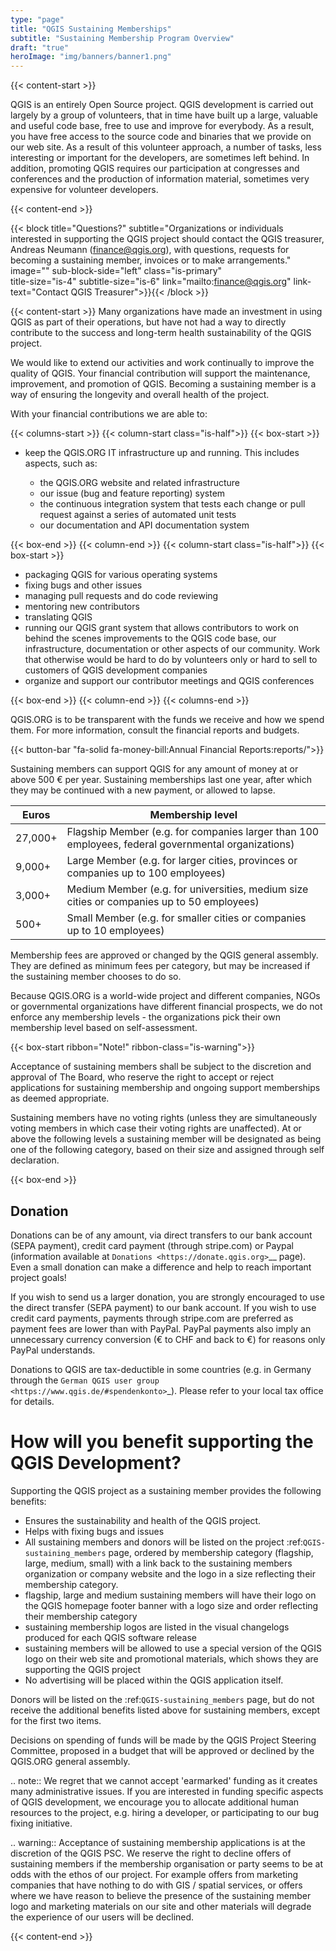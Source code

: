 ```yaml
---
type: "page"
title: "QGIS Sustaining Memberships"
subtitle: "Sustaining Membership Program Overview"
draft: "true"
heroImage: "img/banners/banner1.png"
---
```


{{< content-start >}}

QGIS is an entirely Open Source project. QGIS development is carried out
largely by a group of volunteers, that in time have built up a large, valuable
and useful code base, free to use and improve for everybody. As a result, you
have free access to the source code and binaries that we provide on our web
site. As a result of this volunteer approach, a number of tasks, less
interesting or important for the developers, are sometimes left behind. In
addition, promoting QGIS requires our participation at congresses and
conferences and the production of information material, sometimes very
expensive for volunteer developers.

{{< content-end >}}

{{< block
    title="Questions?"
    subtitle="Organizations or individuals interested in supporting the QGIS project should contact the QGIS treasurer, Andreas Neumann (finance@qgis.org), with questions, requests for becoming a sustaining member, invoices or to make arrangements."
    image=""
    sub-block-side="left"
    class="is-primary"    
    title-size="is-4"
    subtitle-size="is-6"
    link="mailto:finance@qgis.org"
    link-text="Contact QGIS Treasurer">}}{{< /block >}}


{{< content-start >}}
Many organizations have made an investment in using QGIS as part of
their operations, but have not had a way to directly contribute to the success
and long-term health sustainability of the QGIS project.

We would like to extend our activities and work continually to improve the quality of QGIS. Your
financial contribution will support the maintenance, improvement, and promotion
of QGIS. Becoming a sustaining member is a way of ensuring the longevity and
overall health of the project.

With your financial contributions we are able to:

 
{{< columns-start >}}
{{< column-start class="is-half">}}
{{< box-start >}}

* keep the QGIS.ORG IT infrastructure up and running. This includes aspects, such as:
  
  * the QGIS.ORG website and related infrastructure
  * our issue (bug and feature reporting) system
  * the continuous integration system that tests each change or pull request against
    a series of automated unit tests
  * our documentation and API documentation system

{{< box-end >}}
{{< column-end >}}
{{< column-start class="is-half">}}
{{< box-start >}}
  
* packaging QGIS for various operating systems
* fixing bugs and other issues
* managing pull requests and do code reviewing
* mentoring new contributors
* translating QGIS
* running our QGIS grant system that allows contributors to work on behind the scenes
  improvements to the QGIS code base, our infrastructure, documentation or other aspects
  of our community. Work that otherwise would be hard to do by volunteers only or hard
  to sell to customers of QGIS development companies
* organize and support our contributor meetings and QGIS conferences

{{< box-end >}}
{{< column-end >}}
{{< columns-end >}}

QGIS.ORG is to be transparent with the funds we receive and how we spend them. For more information,
consult the financial reports and budgets.

{{< button-bar 
    "fa-solid fa-money-bill:Annual Financial Reports:reports/">}}



Sustaining members can support QGIS for any amount of money at or above 500 € per year.
Sustaining memberships last one year, after which they may be continued with a new
payment, or allowed to lapse. 

Euros  | Membership level
-------|-------------------
27,000+ | Flagship Member (e.g. for companies larger than 100 employees, federal governmental organizations)
9,000+  | Large Member (e.g. for larger cities, provinces or companies up to 100 employees)
3,000+  | Medium Member (e.g. for universities, medium size cities or companies up to 50 employees)
500+    | Small Member (e.g. for smaller cities or companies up to 10 employees)

Membership fees are approved or changed by the QGIS general assembly. They are defined as
minimum fees per category, but may be increased if the sustaining member chooses to do so.

Because QGIS.ORG is a world-wide project and different companies, NGOs or governmental
organizations have different financial prospects, we do not enforce any membership
levels - the organizations pick their own membership level based on self-assessment.

{{< box-start  ribbon="Note!" ribbon-class="is-warning">}}

Acceptance of sustaining members shall be subject to the discretion and approval of The Board,
who reserve the right to accept or reject applications for sustaining membership and
ongoing support memberships as deemed appropriate.


Sustaining members have no voting rights (unless they
are simultaneously voting members in which case their voting rights are unaffected).
At or above the following levels a sustaining member will be designated as being one
of the following category, based on their size and assigned through self declaration.

{{< box-end >}}


## Donation


Donations can be of any amount, via direct transfers to our bank account (SEPA payment),
credit card payment (through stripe.com) or Paypal
(information available at `Donations <https://donate.qgis.org>`__ page).
Even a small donation can make a difference and help to reach important project goals!

If you wish to send us a larger donation, you are strongly encouraged to use the
direct transfer (SEPA payment) to our bank account. If you wish to use credit card
payments, payments through stripe.com are preferred as payment fees are lower than
with PayPal. PayPal payments also imply an unnecessary currency conversion (€ to CHF and
back to €) for reasons only PayPal understands.

Donations to QGIS are tax-deductible in some countries (e.g. in Germany through the 
`German QGIS user group <https://www.qgis.de/#spendenkonto>`_).
Please refer to your local tax office for details.

# How will you benefit supporting the QGIS Development?


Supporting the QGIS project as a sustaining member provides the following benefits:

* Ensures the sustainability and health of the QGIS project.
* Helps with fixing bugs and issues
* All sustaining members and donors will be listed on the project :ref:`QGIS-sustaining_members` page,
  ordered by membership category (flagship, large, medium, small) with a 
  link back to the sustaining members organization or company website and the logo
  in a size reflecting their membership category.
* flagship, large and medium sustaining members will have their logo on the QGIS homepage
  footer banner with a logo size and order reflecting their membership category
* sustaining membership logos are listed in the visual changelogs produced for each QGIS
  software release
* sustaining members will be allowed to use a special version of the QGIS logo on their
  web site and promotional materials, which shows they are supporting the
  QGIS project
* No advertising will be placed within the QGIS application itself.

Donors will be listed on the :ref:`QGIS-sustaining_members` page,
but do not receive the additional benefits listed above for sustaining members, except for
the first two items.

Decisions on spending of funds will be made by the QGIS Project Steering Committee,
proposed in a budget that will be approved or declined by the QGIS.ORG general assembly.

.. note:: We regret that we cannot accept 'earmarked' funding as it creates
    many administrative issues. If you are interested in funding specific aspects
    of QGIS development, we encourage you to allocate additional human resources to
    the project, e.g. hiring a developer, or participating to our bug fixing
    initiative.

.. warning:: Acceptance of sustaining membership applications is at the discretion of the QGIS
   PSC. We reserve the right to decline offers of sustaining members if the membership
   organisation or party seems to be at odds with the ethos of our project. For
   example offers from marketing companies that have nothing to do with GIS /
   spatial services, or offers where we have reason to believe the presence of
   the sustaining member logo and marketing materials on our site and other materials will
   degrade the experience of our users will be declined.

{{< content-end >}}